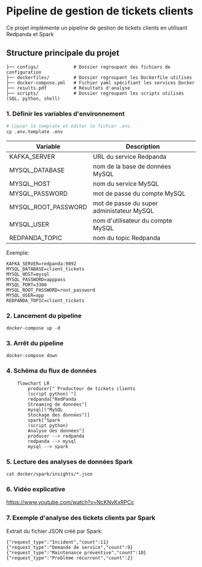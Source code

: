 
# Pipeline de gestion de tickets clients

Ce projet implémente un pipeline de gestion de tickets clients en utilisant Redpanda et Spark

## Structure principale du projet

```
├── configs/             # Dossier regroupant des fichiers de configuration
├── dockerfiles/         # Dossier regroupant les Dockerfile utilisés
├── docker-compose.yml   # Fichier yaml spécifiant les services Docker
├── results.pdf          # Résultats d'analyse
├── scripts/             # Dossier regroupant les scripts utilisés (SQL, python, shell)
```

### 1. Définir les variables d'environnement

```bash
# Copier le template et éditer le fichier .env
cp .env.template .env
```

| Variable | Description |
| -------- | -------     |
| KAFKA_SERVER | URL du service Redpanda |
| MYSQL_DATABASE | nom de la base de données MySQL | 
| MYSQL_HOST | nom du service MySQL |
| MYSQL_PASSWORD | mot de passe du compte MySQL  |
| MYSQL_ROOT_PASSWORD | mot de passe du super administateur MySQL |
| MYSQL_USER | nom d'utilisateur du compte MySQL
| REDPANDA_TOPIC | nom du topic Redpanda |

Exemple:

```
KAFKA_SERVER=redpanda:9092
MYSQL_DATABASE=client_tickets
MYSQL_HOST=mysql
MYSQL_PASSWORD=apppass
MYSQL_PORT=3306
MYSQL_ROOT_PASSWORD=root_password
MYSQL_USER=app
REDPANDA_TOPIC=client_tickets
```

### 2. Lancement du pipeline

```
docker-compose up -d
```

### 3. Arrêt du pipeline

```
docker-compose down
```

### 4. Schéma du flux de données

```mermaid
    flowchart LR
        producer["`Producteur de tickets clients
        (script python)`"]
        redpanda["RedPanda
        Streaming de données"]
        mysql[("MySQL
        Stockage des données")]
        spark["Spark
        (script python)
        Analyse des données"]
        producer --> redpanda
        redpanda --> mysql
        mysql --> spark
```

### 5. Lecture des analyses de données Spark

```
cat docker/spark/insights/*.json
```

### 6. Vidéo explicative

https://www.youtube.com/watch?v=NcKNvKxRPCc

### 7. Exemple d'analyse des tickets clients par Spark 

Extrait du fichier JSON créé par Spark:

```
{"request_type":"Incident","count":11}
{"request_type":"Demande de service","count":9}
{"request_type":"Maintenance préventive","count":10}
{"request_type":"Problème récurrent","count":2}
```